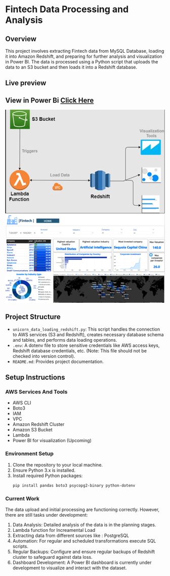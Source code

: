 # Fintech Data Processing and Analysis

## Overview
This project involves extracting Fintech data from MySQL Database, loading it into Amazon Redshift, and preparing for further analysis and visualization in Power BI. The data is processed using a Python script that uploads the data to an S3 bucket and then loads it into a Redshift database.
## 
## Live preview 
## View in Power Bi [Click Here](https://app.powerbi.com/groups/me/reports/e69eac26-39f3-432e-ba1f-dcc801b32a8a/ReportSection?experience=power-bi)
![image](https://github.com/FroCode/AWS-ETL/blob/main/im.png)
![image](https://github.com/FroCode/AWS-ETL/blob/main/screen.png)
## Project Structure
- `unicorn_data_loading_redshift.py`: This script handles the connection to AWS services (S3 and Redshift), creates necessary database schema and tables, and performs data loading operations.
- `.env`: A dotenv file to store sensitive credentials like AWS access keys, Redshift database credentials, etc. (Note: This file should not be checked into version control).
- `README.md`: Provides project documentation.

## Setup Instructions
### AWS Services And Tools
- AWS CLI
- Boto3
- IAM
- VPC
- Amazon Redshift Cluster
- Amazon S3 Bucket
- Lambda 
- Power BI for visualization (Upcoming)

### Environment Setup
1. Clone the repository to your local machine.
2. Ensure Python 3.x is installed.
3. Install required Python packages:
   ```bash
   pip install pandas boto3 psycopg2-binary python-dotenv

### Current Work
The data upload and initial processing are functioning correctly. However, there are still tasks under development:

1. Data Analysis: Detailed analysis of the data is in the planning stages.
2. Lambda function for Increamental Load
3. Extracting data from different sources like : PostgreSQL
4. Automation: For regular and scheduled transformations execute SQL scripts. 
5. Regular Backups: Configure and ensure regular backups of Redshift cluster to safeguard against data loss.
6. Dashboard Development: A Power BI dashboard is currently under development to visualize and interact with the dataset.